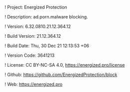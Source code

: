 ! Project: Energized Protection

! Description: ad.porn.malware blocking.

! Version: 6.32.0810.21.12.364.12

! Build Version: 21.12.364.12

! Build Date: Thu, 30 Dec 21 12:13:53 +06

! Version Code: 3641213

! License: CC BY-NC-SA 4.0, https://energized.pro/license

! Github: https://github.com/EnergizedProtection/block

! Web: https://energized.pro
